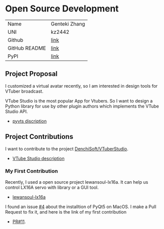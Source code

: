 # Open Source Development
|  |  |
|--|--|
|Name | Genteki Zhang|
|UNI | kz2442|
|Github | [link](https://github.com/Genteki)|
| GitHub README | [link](https://github.com/Genteki/Genteki/blob/main/README.md) |
| PyPI | [link](https://pypi.org/user/Genteki)|


## Project Proposal

I customized a virtual avatar recently, so I am interested in design tools for VTuber broadcast.

VTube Studio is the most popular App for Vtubers. So I want to design a Python library for use by other plugin authors which implements the VTube Studio API.

* [pyvts discription](../projects/python/pyvts.md)


## Project Contributions

I want to contribute to the project [DenchiSoft/VTuberStudio](https://github.com/DenchiSoft/VTubeStudio).

* [VTube Studio description](../projects/python/vtuberstudio.md)

### My First Contribution
Recently, I used a open source project lewansoul-lx16a. It can help us control LX16A servo with library or a GUI tool.
* [lewansoul-lx16a](https://github.com/maximkulkin/lewansoul-lx16a)
  
I found an issue [#4](https://github.com/maximkulkin/lewansoul-lx16a/issues/4) about the installtion of PyQt5 on MacOS. I make a Pull Request to fix it, and here is the link of my  first contribution 
* [PR#11](https://github.com/maximkulkin/lewansoul-lx16a/pull/11).
